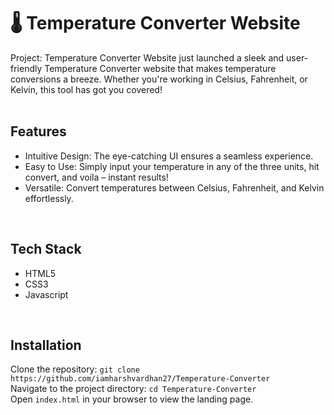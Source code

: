 # 🌡️ Temperature Converter Website 


 
Project: Temperature Converter Website 
just launched a sleek and user-friendly Temperature Converter website that makes temperature conversions a breeze. Whether you're working in Celsius, Fahrenheit, or Kelvin, this tool has got you covered!
<br>
<br>

## Features
- Intuitive Design: The eye-catching UI ensures a seamless experience.
- Easy to Use: Simply input your temperature in any of the three units, hit convert, and voila – instant results!
- Versatile: Convert temperatures between Celsius, Fahrenheit, and Kelvin effortlessly.
<br>
 

## Tech Stack
- HTML5 
- CSS3
- Javascript
<br>
 

## Installation
Clone the repository: ```git clone https://github.com/iamharshvardhan27/Temperature-Converter```<br>
Navigate to the project directory: ```cd Temperature-Converter```<br>
Open ```index.html``` in your browser to view the landing page.

    
